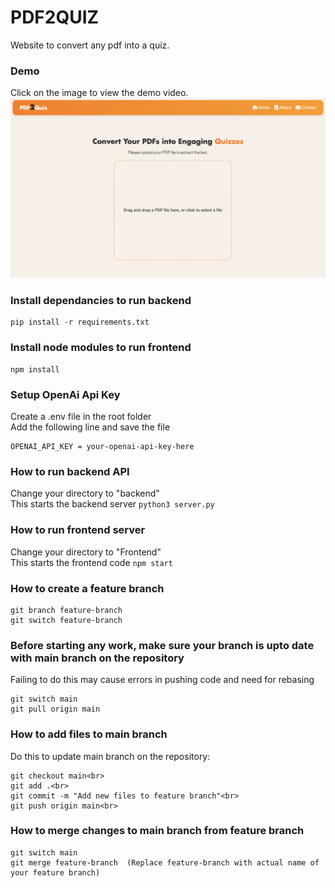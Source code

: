 # PDF2QUIZ
Website to convert any pdf into a quiz.

### Demo
Click on the image to view the demo video.
[![Video Title](https://github.com/CorruptEntity0982/PDF2Quiz/blob/main/Frontend/public/Thumbnail.png)](https://youtu.be/fk9oTbGQaKE)

### Install dependancies to run backend
```
pip install -r requirements.txt
```

### Install node modules to run frontend
```
npm install
```
### Setup OpenAi Api Key
Create a .env file in the root folder <br>
Add the following line and save the file <br>
```
OPENAI_API_KEY = your-openai-api-key-here
```

### How to run backend API
Change your directory to "backend"<br>
This starts the backend server
`python3 server.py`<br>

### How to run frontend server
Change your directory to "Frontend"<br>
This starts the frontend code 
`npm start`

### How to create a feature branch<br>
```
git branch feature-branch
git switch feature-branch
```

### Before starting any work, make sure your branch is upto date with main branch on the repository
Failing to do this may cause errors in pushing code and need for rebasing
```
git switch main
git pull origin main
```

### How to add files to main branch
Do this to update main branch on the repository:<br>
```
git checkout main<br>
git add .<br>
git commit -m "Add new files to feature branch"<br>
git push origin main<br>
```
 
### How to merge changes to main branch from feature branch
```
git switch main
git merge feature-branch  (Replace feature-branch with actual name of your feature branch)
```
